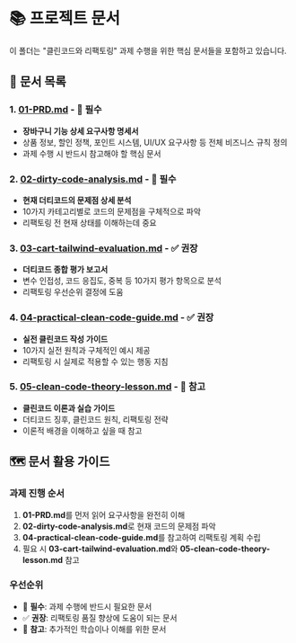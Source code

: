 # 📚 프로젝트 문서

이 폴더는 "클린코드와 리팩토링" 과제 수행을 위한 핵심 문서들을 포함하고 있습니다.

## 📄 문서 목록

### 1. [01-PRD.md](./01-PRD.md) - 🎯 **필수**

- **장바구니 기능 상세 요구사항 명세서**
- 상품 정보, 할인 정책, 포인트 시스템, UI/UX 요구사항 등 전체 비즈니스 규칙 정의
- 과제 수행 시 반드시 참고해야 할 핵심 문서

### 2. [02-dirty-code-analysis.md](./02-dirty-code-analysis.md) - 🎯 **필수**

- **현재 더티코드의 문제점 상세 분석**
- 10가지 카테고리별로 코드의 문제점을 구체적으로 파악
- 리팩토링 전 현재 상태를 이해하는데 중요

### 3. [03-cart-tailwind-evaluation.md](./03-cart-tailwind-evaluation.md) - ✅ **권장**

- **더티코드 종합 평가 보고서**
- 변수 인접성, 코드 응집도, 중복 등 10가지 평가 항목으로 분석
- 리팩토링 우선순위 결정에 도움

### 4. [04-practical-clean-code-guide.md](./04-practical-clean-code-guide.md) - ✅ **권장**

- **실전 클린코드 작성 가이드**
- 10가지 실전 원칙과 구체적인 예시 제공
- 리팩토링 시 실제로 적용할 수 있는 행동 지침

### 5. [05-clean-code-theory-lesson.md](./05-clean-code-theory-lesson.md) - 📖 **참고**

- **클린코드 이론과 실습 가이드**
- 더티코드 징후, 클린코드 원칙, 리팩토링 전략
- 이론적 배경을 이해하고 싶을 때 참고

## 🗺️ 문서 활용 가이드

### 과제 진행 순서

1. **01-PRD.md**를 먼저 읽어 요구사항을 완전히 이해
2. **02-dirty-code-analysis.md**로 현재 코드의 문제점 파악
3. **04-practical-clean-code-guide.md**를 참고하여 리팩토링 계획 수립
4. 필요 시 **03-cart-tailwind-evaluation.md**와 **05-clean-code-theory-lesson.md** 참고

### 우선순위

- 🎯 **필수**: 과제 수행에 반드시 필요한 문서
- ✅ **권장**: 리팩토링 품질 향상에 도움이 되는 문서
- 📖 **참고**: 추가적인 학습이나 이해를 위한 문서
